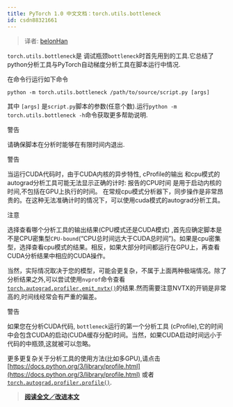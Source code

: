 ```yaml
---
title: PyTorch 1.0 中文文档：torch.utils.bottleneck
id: csdn88321661
---
```


> 译者: [belonHan](https://github.com/belonHan)

`torch.utils.bottleneck`是 调试瓶颈`bottleneck`时首先用到的工具.它总结了python分析工具与PyTorch自动梯度分析工具在脚本运行中情况.

在命令行运行如下命令

```
python -m torch.utils.bottleneck /path/to/source/script.py [args] 
```

其中 `[args]` 是`script.py`脚本的参数(任意个数).运行`python -m torch.utils.bottleneck -h`命令获取更多帮助说明.

警告

请确保脚本在分析时能够在有限时间内退出.

警告

当运行CUDA代码时，由于CUDA内核的异步特性, cProfile的输出 和cpu模式的autograd分析工具可能无法显示正确的计时: 报告的CPU时间 是用于启动内核的时间,不包括在GPU上执行的时间。 在常规cpu模式分析器下，同步操作是非常昂贵的。在这种无法准确计时的情况下，可以使用cuda模式的autograd分析工具。

注意

选择查看哪个分析工具的输出结果(CPU模式还是CUDA模式) ,首先应确定脚本是不是CPU密集型`CPU-bound`(“CPU总时间远大于CUDA总时间”)。如果是cpu密集型，选择查看cpu模式的结果。相反，如果大部分时间都运行在GPU上，再查看CUDA分析结果中相应的CUDA操作。

当然，实际情况取决于您的模型，可能会更复杂，不属于上面两种极端情况。除了分析结果之外,可以尝试使用`nvprof`命令查看[`torch.autograd.profiler.emit_nvtx()`](autograd.html#torch.autograd.profiler.emit_nvtx "torch.autograd.profiler.emit_nvtx")的结果.然而需要注意NVTX的开销是非常高的,时间线经常会有严重的偏差。

警告

如果您在分析CUDA代码, `bottleneck`运行的第一个分析工具 (cProfile),它的时间中会包含CUDA的启动(CUDA缓存分配)时间。当然，如果CUDA启动时间远小于代码的中瓶颈,这就被可以忽略。

更多更复杂关于分析工具的使用方法(比如多GPU),请点击[https://docs.python.org/3/library/profile.html](https://docs.python.org/3/library/profile.html) 或者 [`torch.autograd.profiler.profile()`](autograd.html#torch.autograd.profiler.profile "torch.autograd.profiler.profile").

> [**阅读全文／改进本文**](https://github.com/apachecn/pytorch-doc-zh/blob/master/docs/1.0/bottleneck.md)